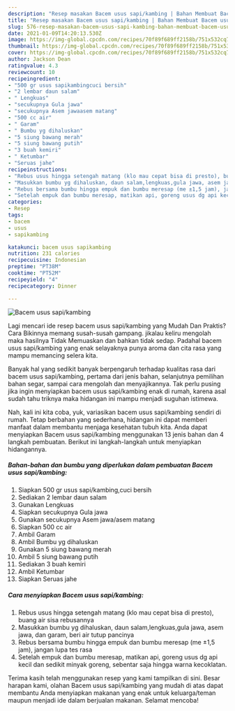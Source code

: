 ```yaml
---
description: "Resep masakan Bacem usus sapi/kambing | Bahan Membuat Bacem usus sapi/kambing Yang Enak Dan Lezat"
title: "Resep masakan Bacem usus sapi/kambing | Bahan Membuat Bacem usus sapi/kambing Yang Enak Dan Lezat"
slug: 576-resep-masakan-bacem-usus-sapi-kambing-bahan-membuat-bacem-usus-sapi-kambing-yang-enak-dan-lezat
date: 2021-01-09T14:20:13.530Z
image: https://img-global.cpcdn.com/recipes/70f89f689ff2158b/751x532cq70/bacem-usus-sapikambing-foto-resep-utama.jpg
thumbnail: https://img-global.cpcdn.com/recipes/70f89f689ff2158b/751x532cq70/bacem-usus-sapikambing-foto-resep-utama.jpg
cover: https://img-global.cpcdn.com/recipes/70f89f689ff2158b/751x532cq70/bacem-usus-sapikambing-foto-resep-utama.jpg
author: Jackson Dean
ratingvalue: 4.3
reviewcount: 10
recipeingredient:
- "500 gr usus sapikambingcuci bersih"
- "2 lembar daun salam"
- " Lengkuas"
- "secukupnya Gula jawa"
- "secukupnya Asem jawaasem matang"
- "500 cc air"
- " Garam"
- " Bumbu yg dihaluskan"
- "5 siung bawang merah"
- "5 siung bawang putih"
- "3 buah kemiri"
- " Ketumbar"
- "Seruas jahe"
recipeinstructions:
- "Rebus usus hingga setengah matang (klo mau cepat bisa di presto), buang air sisa rebusannya"
- "Masukkan bumbu yg dihaluskan, daun salam,lengkuas,gula jawa, asem jawa, dan garam, beri air tutup pancinya"
- "Rebus bersama bumbu hingga empuk dan bumbu meresap (me ±1,5 jam), jangan lupa tes rasa"
- "Setelah empuk dan bumbu meresap, matikan api, goreng usus dg api kecil dan sedikit minyak goreng, sebentar saja hingga warna kecoklatan."
categories:
- Resep
tags:
- bacem
- usus
- sapikambing

katakunci: bacem usus sapikambing 
nutrition: 231 calories
recipecuisine: Indonesian
preptime: "PT38M"
cooktime: "PT52M"
recipeyield: "4"
recipecategory: Dinner

---
```



![Bacem usus sapi/kambing](https://img-global.cpcdn.com/recipes/70f89f689ff2158b/751x532cq70/bacem-usus-sapikambing-foto-resep-utama.jpg)

Lagi mencari ide resep bacem usus sapi/kambing yang Mudah Dan Praktis? Cara Bikinnya memang susah-susah gampang. jikalau keliru mengolah maka hasilnya Tidak Memuaskan dan bahkan tidak sedap. Padahal bacem usus sapi/kambing yang enak selayaknya punya aroma dan cita rasa yang mampu memancing selera kita.

Banyak hal yang sedikit banyak berpengaruh terhadap kualitas rasa dari bacem usus sapi/kambing, pertama dari jenis bahan, selanjutnya pemilihan bahan segar, sampai cara mengolah dan menyajikannya. Tak perlu pusing jika ingin menyiapkan bacem usus sapi/kambing enak di rumah, karena asal sudah tahu triknya maka hidangan ini mampu menjadi suguhan istimewa.




Nah, kali ini kita coba, yuk, variasikan bacem usus sapi/kambing sendiri di rumah. Tetap berbahan yang sederhana, hidangan ini dapat memberi manfaat dalam membantu menjaga kesehatan tubuh kita. Anda dapat menyiapkan Bacem usus sapi/kambing menggunakan 13 jenis bahan dan 4 langkah pembuatan. Berikut ini langkah-langkah untuk menyiapkan hidangannya.

<!--inarticleads1-->

##### Bahan-bahan dan bumbu yang diperlukan dalam pembuatan Bacem usus sapi/kambing:

1. Siapkan 500 gr usus sapi/kambing,cuci bersih
1. Sediakan 2 lembar daun salam
1. Gunakan  Lengkuas
1. Siapkan secukupnya Gula jawa
1. Gunakan secukupnya Asem jawa/asem matang
1. Siapkan 500 cc air
1. Ambil  Garam
1. Ambil  Bumbu yg dihaluskan
1. Gunakan 5 siung bawang merah
1. Ambil 5 siung bawang putih
1. Sediakan 3 buah kemiri
1. Ambil  Ketumbar
1. Siapkan Seruas jahe




<!--inarticleads2-->

##### Cara menyiapkan Bacem usus sapi/kambing:

1. Rebus usus hingga setengah matang (klo mau cepat bisa di presto), buang air sisa rebusannya
1. Masukkan bumbu yg dihaluskan, daun salam,lengkuas,gula jawa, asem jawa, dan garam, beri air tutup pancinya
1. Rebus bersama bumbu hingga empuk dan bumbu meresap (me ±1,5 jam), jangan lupa tes rasa
1. Setelah empuk dan bumbu meresap, matikan api, goreng usus dg api kecil dan sedikit minyak goreng, sebentar saja hingga warna kecoklatan.




Terima kasih telah menggunakan resep yang kami tampilkan di sini. Besar harapan kami, olahan Bacem usus sapi/kambing yang mudah di atas dapat membantu Anda menyiapkan makanan yang enak untuk keluarga/teman maupun menjadi ide dalam berjualan makanan. Selamat mencoba!
